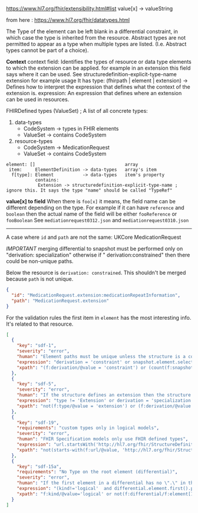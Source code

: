 https://www.hl7.org/fhir/extensibility.html#list
value[x] -> valueString

from here : https://www.hl7.org/fhir/datatypes.html

The Type of the element can be left blank in a differential constraint, in which case the type is inherited from the
resource. Abstract types are not permitted to appear as a type when multiple types are listed.  (I.e. Abstract types
cannot be part of a choice).

**Context**
context field: Identifies the types of resource or data type elements to which the extension can be applied. for example
in an extension this field says where it can be used. See structuredefinition-explicit-type-name extension for example
usage It has type: (fhirpath | element | extension) -> Defines how to interpret the expression that defines what the
context of the extension is. expression: An expression that defines where an extension can be used in resources.

FHIRDefined types (ValueSet) ; A list of all concrete types:

1. data-types
    * CodeSystem -> types in FHIR elements
    * ValueSet -> contains CodeSystem
2. resource-types
    * CodeSystem -> MedicationRequest
    * ValueSet -> contains CodeSystem

```
element: []                                  array
 item:     ElementDefinition -> data-types   array's item
  f[type]: Element           -> data-types   item's property
           contains:
            Extension -> structuredefinition-explicit-type-name ; ignore this. It says the type "name" should be called "TypeRef"
```

**value[x] to field**
When there is `foo[x]` it means, the field name can be different depending on the type. For example if it can
have `reference` and `boolean` then the actual name of the field will be either `fooReference` or `fooBoolean`
See `mediationrequest0312.json` and `mediationrequest0310.json`

-----

A case where `id` and `path` are not the same: UKCore MedicationRequest

*IMPORTANT* merging differential to snapshot must be performed only on "derivation: specialization" otherwise if "
derivation:constrained"
then there could be non-unique paths.

Below the resource is `derivation: constrained`. This shouldn't be merged because `path` is not unique.

```json
{
  "id": "MedicationRequest.extension:medicationRepeatInformation",
  "path": "MedicationRequest.extension"
}
```

For the validation rules the first item in `element` has the most interesting info. It's related to that resource.

```json
[
  {
    "key": "sdf-1",
    "severity": "error",
    "human": "Element paths must be unique unless the structure is a constraint",
    "expression": "derivation = 'constraint' or snapshot.element.select(path).isDistinct()",
    "xpath": "(f:derivation/@value = 'constraint') or (count(f:snapshot/f:element) = count(distinct-values(f:snapshot/f:element/f:path/@value)))"
  },
  {
    "key": "sdf-5",
    "severity": "error",
    "human": "If the structure defines an extension then the structure must have context information",
    "expression": "type != 'Extension' or derivation = 'specialization' or (context.exists())",
    "xpath": "not(f:type/@value = 'extension') or (f:derivation/@value = 'specialization') or (exists(f:context))"
  },
  {
    "key": "sdf-19",
    "requirements": "custom types only in logical models",
    "severity": "error",
    "human": "FHIR Specification models only use FHIR defined types",
    "expression": "url.startsWith('http://hl7.org/fhir/StructureDefinition') implies (differential.element.type.code.all(matches('^[a-zA-Z0-9]+$') or matches('^http:\\\\/\\\\/hl7\\\\.org\\\\/fhirpath\\\\/System\\\\.[A-Z][A-Za-z]+$')) and snapshot.element.type.code.all(matches('^[a-zA-Z0-9\\\\.]+$') or matches('^http:\\\\/\\\\/hl7\\\\.org\\\\/fhirpath\\\\/System\\\\.[A-Z][A-Za-z]+$')))",
    "xpath": "not(starts-with(f:url/@value, 'http://hl7.org/fhir/StructureDefinition')) or count(f:differential/f:element/f:type/f:code[@value and not(matches(string(@value), '^[a-zA-Z0-9\\.]+$'))]|f:snapshot/f:element/f:type/f:code[@value and not(matches(string(@value), '^[a-zA-Z0-9]+$\\.'))]) =0"
  },
  {
    "key": "sdf-15a",
    "requirements": "No Type on the root element (differential)",
    "severity": "error",
    "human": "If the first element in a differential has no \".\" in the path and it's not a logical model, it has no type",
    "expression": "(kind!='logical'  and differential.element.first().path.contains('.').not()) implies differential.element.first().type.empty()",
    "xpath": "f:kind/@value='logical' or not(f:differential/f:element[1][not(contains(f:path/@value, '.'))]/f:type)"
  }
]
```
